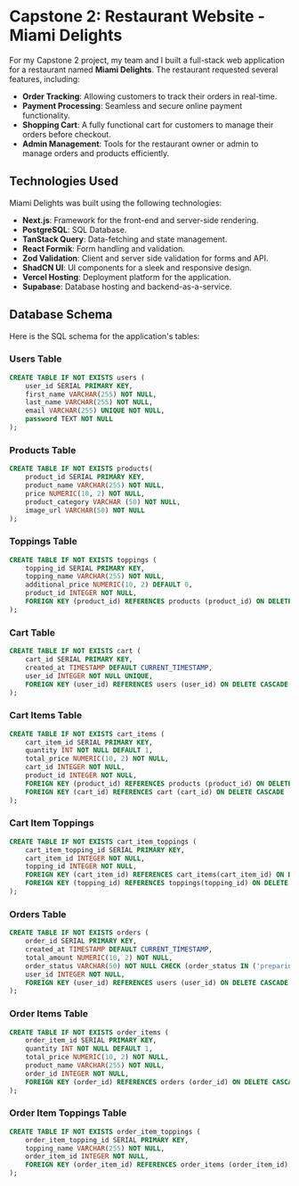 # Capstone 2: Restaurant Website - Miami Delights

For my Capstone 2 project, my team and I built a full-stack web application for a restaurant named **Miami Delights**. The restaurant requested several features, including:

- **Order Tracking**: Allowing customers to track their orders in real-time.
- **Payment Processing**: Seamless and secure online payment functionality.
- **Shopping Cart**: A fully functional cart for customers to manage their orders before checkout.
- **Admin Management**: Tools for the restaurant owner or admin to manage orders and products efficiently.

## Technologies Used

Miami Delights was built using the following technologies:

- **Next.js**: Framework for the front-end and server-side rendering.
- **PostgreSQL**: SQL Database.
- **TanStack Query**: Data-fetching and state management.
- **React Formik**: Form handling and validation.
- **Zod Validation**: Client and server side validation for forms and API.
- **ShadCN UI**: UI components for a sleek and responsive design.
- **Vercel Hosting**: Deployment platform for the application.
- **Supabase**: Database hosting and backend-as-a-service.

## Database Schema

Here is the SQL schema for the application's tables:

### Users Table
```sql
CREATE TABLE IF NOT EXISTS users (
    user_id SERIAL PRIMARY KEY,
    first_name VARCHAR(255) NOT NULL,
    last_name VARCHAR(255) NOT NULL,
    email VARCHAR(255) UNIQUE NOT NULL,
    password TEXT NOT NULL
);
```

### Products Table
```sql
CREATE TABLE IF NOT EXISTS products(
    product_id SERIAL PRIMARY KEY,
    product_name VARCHAR(255) NOT NULL,
    price NUMERIC(10, 2) NOT NULL,
    product_category VARCHAR (50) NOT NULL,
    image_url VARCHAR(50) NOT NULL
);
```
### Toppings Table
```sql
CREATE TABLE IF NOT EXISTS toppings (
    topping_id SERIAL PRIMARY KEY,
    topping_name VARCHAR(255) NOT NULL,
    additional_price NUMERIC(10, 2) DEFAULT 0,
    product_id INTEGER NOT NULL,
    FOREIGN KEY (product_id) REFERENCES products (product_id) ON DELETE CASCADE
);
```

### Cart Table
```sql
CREATE TABLE IF NOT EXISTS cart (
    cart_id SERIAL PRIMARY KEY,
    created_at TIMESTAMP DEFAULT CURRENT_TIMESTAMP,
    user_id INTEGER NOT NULL UNIQUE, 
    FOREIGN KEY (user_id) REFERENCES users (user_id) ON DELETE CASCADE
);
```

### Cart Items Table
```sql
CREATE TABLE IF NOT EXISTS cart_items (
    cart_item_id SERIAL PRIMARY KEY,
    quantity INT NOT NULL DEFAULT 1,
    total_price NUMERIC(10, 2) NOT NULL,
    cart_id INTEGER NOT NULL,
    product_id INTEGER NOT NULL,
    FOREIGN KEY (product_id) REFERENCES products (product_id) ON DELETE CASCADE,
    FOREIGN KEY (cart_id) REFERENCES cart (cart_id) ON DELETE CASCADE
);
```

### Cart Item Toppings
```sql
CREATE TABLE IF NOT EXISTS cart_item_toppings (
    cart_item_topping_id SERIAL PRIMARY KEY,
    cart_item_id INTEGER NOT NULL,
    topping_id INTEGER NOT NULL,
    FOREIGN KEY (cart_item_id) REFERENCES cart_items(cart_item_id) ON DELETE CASCADE,
    FOREIGN KEY (topping_id) REFERENCES toppings(topping_id) ON DELETE CASCADE
);
```


### Orders Table
```sql
CREATE TABLE IF NOT EXISTS orders (
    order_id SERIAL PRIMARY KEY,
    created_at TIMESTAMP DEFAULT CURRENT_TIMESTAMP,
    total_amount NUMERIC(10, 2) NOT NULL,
    order_status VARCHAR(50) NOT NULL CHECK (order_status IN ('preparing', 'oven', 'ready', 'delivered')),
    user_id INTEGER NOT NULL,
    FOREIGN KEY (user_id) REFERENCES users (user_id) ON DELETE CASCADE
);
```

### Order Items Table
```sql
CREATE TABLE IF NOT EXISTS order_items (
    order_item_id SERIAL PRIMARY KEY,
    quantity INT NOT NULL DEFAULT 1,
    total_price NUMERIC(10, 2) NOT NULL,
    product_name VARCHAR(255) NOT NULL,
    order_id INTEGER NOT NULL,
    FOREIGN KEY (order_id) REFERENCES orders (order_id) ON DELETE CASCADE
);
```

### Order Item Toppings Table
```sql
CREATE TABLE IF NOT EXISTS order_item_toppings (
    order_item_topping_id SERIAL PRIMARY KEY,
    topping_name VARCHAR(255) NOT NULL,
    order_item_id INTEGER NOT NULL,
    FOREIGN KEY (order_item_id) REFERENCES order_items (order_item_id) ON DELETE CASCADE
);
```


